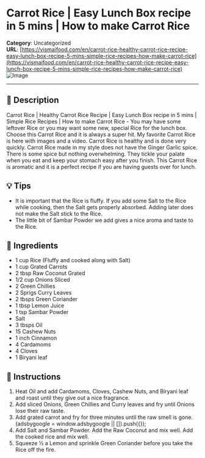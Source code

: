# Carrot Rice | Easy Lunch Box recipe in 5 mins | How to make Carrot Rice

**Category**: Uncategorized  
**URL**: [https://vismaifood.com/en/carrot-rice-healthy-carrot-rice-recipe-easy-lunch-box-recipe-5-mins-simple-rice-recipes-how-make-carrot-rice](https://vismaifood.com/en/carrot-rice-healthy-carrot-rice-recipe-easy-lunch-box-recipe-5-mins-simple-rice-recipes-how-make-carrot-rice)  
![Image](https://vismaifood.com/storage/app/uploads/public/354/092/3a1/thumb__1200_0_0_0_auto.jpg)

---

## 📝 Description
Carrot Rice | Healthy Carrot Rice Recipe | Easy Lunch Box recipe in 5 mins | Simple Rice Recipes | How to make Carrot Rice - You may have some leftover Rice or you may want some new, special Rice for the lunch box. Choose this Carrot Rice and it is always a super hit. My favorite Carrot Rice is here with images and a video. Carrot Rice is healthy and is done very quickly. Carrot Rice made in my style does not have the Ginger Garlic spice. There is some spice but nothing overwhelming. They tickle your palate when you eat and keep your stomach easy after you finish. This Carrot Rice is aromatic and it is a perfect recipe if you are having guests over for lunch.

## 💡 Tips
- It is important that the Rice is fluffy. If you add some Salt to the Rice while cooking, then the Salt gets properly absorbed. Adding later does not make the Salt stick to the Rice.
- The little bit of Sambar Powder we add gives a nice aroma and taste to the Rice.

## 🧂 Ingredients
- 1 cup Rice (Fluffy and cooked along with Salt)
- 1 cup Grated Carrots
- 2 tbsp Raw Coconut Grated
- 1/2 cup Onions Sliced
- 2 Green Chillies
- 2 Sprigs Curry Leaves
- 2 tbsps Green Coriander
- 1 tbsp Lemon Juice
- 1 tsp Sambar Powder
- Salt
- 3 tbsps Oil
- 15 Cashew Nuts
- 1 inch Cinnamon
- 4 Cardamoms
- 4 Cloves
- 1 Biryani leaf

## 🍳 Instructions
1. Heat Oil and add Cardamoms, Cloves, Cashew Nuts, and Biryani leaf and roast until they give out a nice fragrance.
2. Add sliced Onions, Green Chillies and Curry leaves and fry until Onions lose their raw taste.
3. Add grated carrot and fry for three minutes until the raw smell is gone. (adsbygoogle = window.adsbygoogle || []).push({});
4. Add Salt and Sambar Powder. Add the Raw Coconut and mix well. Add the cooked rice and mix well.
5. Squeeze ½ a Lemon and sprinkle Green Coriander before you take the Rice off the fire.


